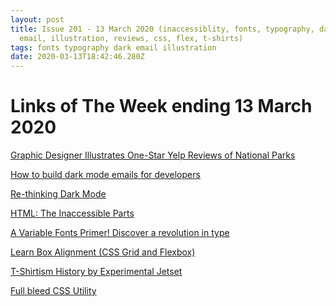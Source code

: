 ```yaml
---
layout: post
title: Issue 201 - 13 March 2020 (inaccessiblity, fonts, typography, dark, mode,
  email, illustration, reviews, css, flex, t-shirts)
tags: fonts typography dark email illustration
date: 2020-03-13T18:42:46.280Z
---
```

# Links of The Week ending 13 March 2020

<a href="https://www.core77.com/posts/95154/Graphic-Designer-Illustrates-One-Star-Yelp-Reviews-of-National-Parks" title="Graphic Designer Illustrates One-Star Yelp Reviews of National Parks" alt="Graphic Designer Illustrates One-Star Yelp Reviews of National Parks"  target="_blank">Graphic Designer Illustrates One-Star Yelp Reviews of National Parks</a>

<a href="https://htmlemail.io/blog/dark-mode-email-styles" title="How to build dark mode emails for developers" alt="How to build dark mode emails for developers"  target="_blank">How to build dark mode emails for developers</a>

<a href="https://geoffgraham.me/website-redesign-re-thinking-dark-mode/" title="Re-thinking Dark Mode" alt="Re-thinking Dark Mode" target="_blank">Re-thinking Dark Mode</a>

<a href="https://daverupert.com/2020/02/html-the-inaccessible-parts/" title="HTML: The Inaccessible Parts" alt="HTML: The Inaccessible Parts" target="_blank">HTML: The Inaccessible Parts </a>

<a href="https://variablefonts.io/" title="A Variable Fonts Primer! Discover a revolution in type" alt="A Variable Fonts Primer! Discover a revolution in type" target="_blank">A Variable Fonts Primer! Discover a revolution in type</a>

<a href="https://ishadeed.com/article/learn-box-alignment/" title="Learn Box Alignment (CSS Grid and Flexbox)" alt="Learn Box Alignment (CSS Grid and Flexbox)" target="_blank">Learn Box Alignment (CSS Grid and Flexbox)</a>

<a href="https://www.experimentaljetset.nl/preview" title="T-Shirtism History by Experimental Jetset" alt="T-Shirtism History by Experimental Jetset" target="_blank">T-Shirtism History by Experimental Jetset</a>

<a href="https://piccalil.li/tutorial/creating-a-full-bleed-css-utility/" title="Full bleed CSS Utility" alt="Full bleed CSS Utility" target="_blank">Full bleed CSS Utility</a>